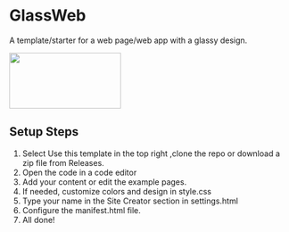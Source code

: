 # GlassWeb
A template/starter for a web page/web app with a glassy design.  

<img src="https://mirrors.creativecommons.org/presskit/buttons/88x31/png/by-sa.png" width="200" height="100">

## Setup Steps
1. Select Use this template in the top right ,clone the repo or download a zip file from Releases.
2. Open the code in a code editor
3. Add your content or edit the example pages.
4. If needed, customize colors and design in style.css
5. Type your name in the Site Creator section in settings.html
6. Configure the manifest.html file.
7. All done!
